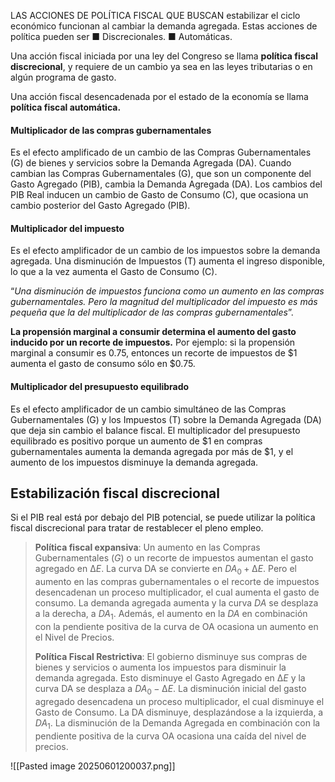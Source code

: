 LAS ACCIONES DE POLÍTICA FISCAL QUE BUSCAN estabilizar el ciclo económico funcionan al cambiar la demanda agregada. Estas acciones de política pueden ser
■ Discrecionales. 
■ Automáticas.

Una acción fiscal iniciada por una ley del Congreso se llama **política fiscal discrecional**, y requiere de un cambio ya sea en las leyes tributarias o en algún programa de gasto.

Una acción fiscal desencadenada por el estado de la economía se llama **política fiscal automática.** 


#### Multiplicador de las compras gubernamentales 

Es el efecto amplificado de un cambio de las Compras Gubernamentales (G) de bienes y servicios sobre la Demanda Agregada (DA). Cuando cambian las Compras Gubernamentales (G), que son un componente del Gasto Agregado (PIB), cambia la Demanda Agregada (DA). Los cambios del PIB Real inducen un cambio de Gasto de Consumo (C), que ocasiona un cambio posterior del Gasto Agregado (PIB).

#### Multiplicador del impuesto

Es el efecto amplificador de un cambio de los impuestos sobre la demanda agregada. Una disminución de Impuestos (T) aumenta el ingreso disponible, lo que a la vez aumenta el Gasto de Consumo (C).

“*Una disminución de impuestos funciona como un aumento en las compras gubernamentales. Pero la magnitud del multiplicador del impuesto es más pequeña que la del multiplicador de las compras gubernamentales*”.

**La propensión marginal a consumir determina el aumento del gasto inducido por un recorte de impuestos.**
Por ejemplo: si la propensión marginal a consumir es 0.75, entonces un recorte de impuestos de $1 aumenta el gasto de consumo sólo en $0.75.

#### Multiplicador del presupuesto equilibrado
Es el efecto amplificador de un cambio simultáneo de las Compras Gubernamentales (G) y los Impuestos (T) sobre la Demanda Agregada (DA) que deja sin cambio el balance fiscal. El multiplicador del presupuesto equilibrado es positivo porque un aumento de $1 en compras gubernamentales aumenta la demanda agregada por más de $1, y el aumento de los impuestos disminuye la demanda agregada.

## Estabilización fiscal discrecional

Si el PIB real está por debajo del PIB potencial, se puede utilizar la política fiscal discrecional para tratar de restablecer el pleno empleo.

> **Política fiscal expansiva**:  Un aumento en las Compras Gubernamentales ($G$) o un recorte de impuestos aumentan el gasto agregado en $∆E$. La curva DA se convierte en $DA_{0} + ∆E$. Pero el aumento en las compras gubernamentales o el recorte de impuestos desencadenan un proceso multiplicador, el cual aumenta el gasto de consumo. La demanda agregada aumenta y la curva $DA$ se desplaza a la derecha, a $DA_{1}$. Además, el aumento en la $DA$ en combinación con la pendiente positiva de la curva de OA ocasiona un aumento en el Nivel de Precios.
> 
> **Política Fiscal Restrictiva**: El gobierno disminuye sus compras de bienes y servicios o aumenta los impuestos para disminuir la demanda agregada. Esto disminuye el Gasto Agregado en $∆E$ y la curva DA se desplaza a $DA_{0} - ∆E$. La disminución inicial del gasto agregado desencadena un proceso multiplicador, el cual disminuye el Gasto de Consumo. La DA disminuye, desplazándose a la izquierda, a $DA_{1}$. La disminución de la Demanda Agregada en combinación con la pendiente positiva de la curva OA ocasiona una caída del nivel de precios.

![[Pasted image 20250601200037.png]]



